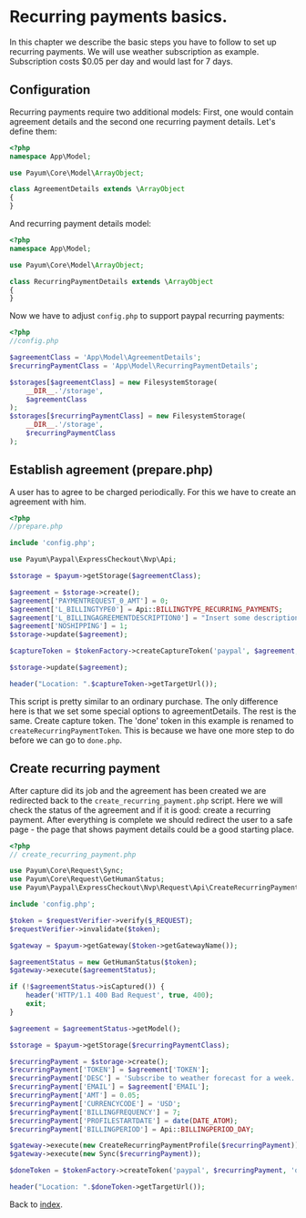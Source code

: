 # Recurring payments basics.

In this chapter we describe the basic steps you have to follow to set up recurring payments.
We will use weather subscription as example.
Subscription costs $0.05 per day and would last for 7 days.

## Configuration

Recurring payments require two additional models:
First, one would contain agreement details and the second one recurring payment details.
Let's define them:

```php
<?php
namespace App\Model;

use Payum\Core\Model\ArrayObject;

class AgreementDetails extends \ArrayObject
{
}
```

And recurring payment details model:


```php
<?php
namespace App\Model;

use Payum\Core\Model\ArrayObject;

class RecurringPaymentDetails extends \ArrayObject
{
}
```

Now we have to adjust `config.php` to support paypal recurring payments:

```php
<?php
//config.php

$agreementClass = 'App\Model\AgreementDetails';
$recurringPaymentClass = 'App\Model\RecurringPaymentDetails';

$storages[$agreementClass] = new FilesystemStorage(
    __DIR__.'/storage',
    $agreementClass
);
$storages[$recurringPaymentClass] = new FilesystemStorage(
    __DIR__.'/storage',
    $recurringPaymentClass
);
```

## Establish agreement (prepare.php)

A user has to agree to be charged periodically.
For this we have to create an agreement with him.

```php
<?php
//prepare.php

include 'config.php';

use Payum\Paypal\ExpressCheckout\Nvp\Api;

$storage = $payum->getStorage($agreementClass);

$agreement = $storage->create();
$agreement['PAYMENTREQUEST_0_AMT'] = 0;
$agreement['L_BILLINGTYPE0'] = Api::BILLINGTYPE_RECURRING_PAYMENTS;
$agreement['L_BILLINGAGREEMENTDESCRIPTION0'] = "Insert some description here";
$agreement['NOSHIPPING'] = 1;
$storage->update($agreement);

$captureToken = $tokenFactory->createCaptureToken('paypal', $agreement, 'create_recurring_payment.php');

$storage->update($agreement);

header("Location: ".$captureToken->getTargetUrl());
```

This script is pretty similar to an ordinary purchase.
The only difference here is that we set some special options to agreementDetails.
The rest is the same. Create capture token.
The 'done' token in this example is renamed to `createRecurringPaymentToken`.
This is because we have one more step to do before we can go to `done.php`.

## Create recurring payment

After capture did its job and the agreement has been created we are redirected back to the `create_recurring_payment.php` script.
Here we will check the status of the agreement and if it is good: create a recurring payment.
After everything is complete we should redirect the user to a safe page - the page that shows payment details could be a good starting place.

```php
<?php
// create_recurring_payment.php

use Payum\Core\Request\Sync;
use Payum\Core\Request\GetHumanStatus;
use Payum\Paypal\ExpressCheckout\Nvp\Request\Api\CreateRecurringPaymentProfile;

include 'config.php';

$token = $requestVerifier->verify($_REQUEST);
$requestVerifier->invalidate($token);

$gateway = $payum->getGateway($token->getGatewayName());

$agreementStatus = new GetHumanStatus($token);
$gateway->execute($agreementStatus);

if (!$agreementStatus->isCaptured()) {
    header('HTTP/1.1 400 Bad Request', true, 400);
    exit;
}

$agreement = $agreementStatus->getModel();

$storage = $payum->getStorage($recurringPaymentClass);

$recurringPayment = $storage->create();
$recurringPayment['TOKEN'] = $agreement['TOKEN'];
$recurringPayment['DESC'] = 'Subscribe to weather forecast for a week. It is 0.05$ per day.';
$recurringPayment['EMAIL'] = $agreement['EMAIL'];
$recurringPayment['AMT'] = 0.05;
$recurringPayment['CURRENCYCODE'] = 'USD';
$recurringPayment['BILLINGFREQUENCY'] = 7;
$recurringPayment['PROFILESTARTDATE'] = date(DATE_ATOM);
$recurringPayment['BILLINGPERIOD'] = Api::BILLINGPERIOD_DAY;

$gateway->execute(new CreateRecurringPaymentProfile($recurringPayment));
$gateway->execute(new Sync($recurringPayment));

$doneToken = $tokenFactory->createToken('paypal', $recurringPayment, 'done.php');

header("Location: ".$doneToken->getTargetUrl());
```

Back to [index](index.md).
